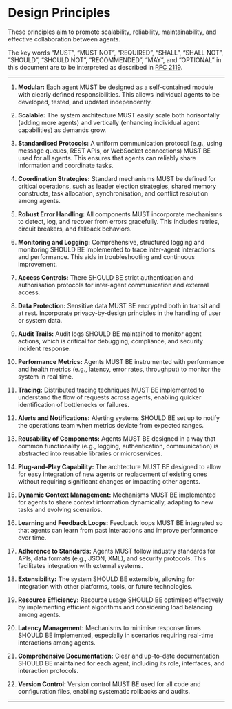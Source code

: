 # Design Principles

These principles aim to promote scalability, reliability, maintainability, and effective collaboration between agents.

The key words “MUST”, “MUST NOT”, “REQUIRED”, “SHALL”, “SHALL NOT”, “SHOULD”, “SHOULD NOT”, “RECOMMENDED”, “MAY”, and “OPTIONAL” in this document are to be interpreted as described in [RFC 2119](https://www.ietf.org/rfc/rfc2119.txt).

---

1. **Modular:** Each agent MUST be designed as a self-contained module with clearly defined responsibilities. This allows individual agents to be developed, tested, and updated independently.

2. **Scalable:** The system architecture MUST easily scale both horisontally (adding more agents) and vertically (enhancing individual agent capabilities) as demands grow.

3. **Standardised Protocols:** A uniform communication protocol (e.g., using message queues, REST APIs, or WebSocket connections) MUST BE used for all agents. This ensures that agents can reliably share information and coordinate tasks.

4. **Coordination Strategies:** Standard mechanisms MUST be defined for critical operations, such as leader election strategies, shared memory constructs, task allocation, synchronisation, and conflict resolution among agents. 

5. **Robust Error Handling:** All components MUST incorporate mechanisms to detect, log, and recover from errors gracefully. This includes retries, circuit breakers, and fallback behaviors.

6. **Monitoring and Logging:** Comprehensive, structured logging and monitoring SHOULD BE implemented to trace inter-agent interactions and performance. This aids in troubleshooting and continuous improvement.

7. **Access Controls:** There SHOULD BE strict authentication and authorisation protocols for inter-agent communication and external access.

8. **Data Protection:** Sensitive data MUST BE encrypted both in transit and at rest. Incorporate privacy-by-design principles in the handling of user or system data.

9. **Audit Trails:** Audit logs SHOULD BE maintained to monitor agent actions, which is critical for debugging, compliance, and security incident response.

10.  **Performance Metrics:** Agents MUST BE instrumented with performance and health metrics (e.g., latency, error rates, throughput) to monitor the system in real time.

11. **Tracing:** Distributed tracing techniques MUST BE implemented to understand the flow of requests across agents, enabling quicker identification of bottlenecks or failures.

12. **Alerts and Notifications:** Alerting systems SHOULD BE set up to notify the operations team when metrics deviate from expected ranges.

13. **Reusability of Components:** Agents MUST BE designed in a way that common functionality (e.g., logging, authentication, communication) is abstracted into reusable libraries or microservices.

14. **Plug-and-Play Capability:** The archtecture MUST BE designed to allow for easy integration of new agents or replacement of existing ones without requiring significant changes or impacting other agents.

15. **Dynamic Context Management:** Mechanisms MUST BE implemented for agents to share context information dynamically, adapting to new tasks and evolving scenarios.

16. **Learning and Feedback Loops:** Feedback loops MUST BE integrated so that agents can learn from past interactions and improve performance over time.

17. **Adherence to Standards:** Agents MUST follow industry standards for APIs, data formats (e.g., JSON, XML), and security protocols. This facilitates integration with external systems.

18. **Extensibility:** The system SHOULD BE extensible, allowing for integration with other platforms, tools, or future technologies.

19. **Resource Efficiency:** Resource usage SHOULD BE optimised effectively by implementing efficient algorithms and considering load balancing among agents.

20. **Latency Management:** Mechanisms to minimise response times SHOULD BE implemented, especially in scenarios requiring real-time interactions among agents.

21. **Comprehensive Documentation:** Clear and up-to-date documentation SHOULD BE maintained for each agent, including its role, interfaces, and interaction protocols.

22. **Version Control:** Version control MUST BE used for all code and configuration files, enabling systematic rollbacks and audits.

---